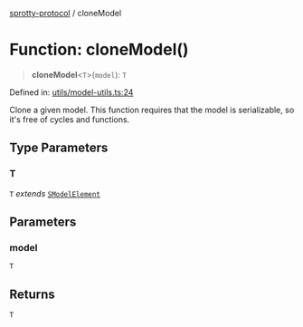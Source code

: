 
[sprotty-protocol](../globals) / cloneModel

# Function: cloneModel()

> **cloneModel**\<`T`\>(`model`): `T`

Defined in: [utils/model-utils.ts:24](https://github.com/eclipse-sprotty/sprotty/blob/f9b2433481cc27a1ac0c92d525a92039ae7f6c76/packages/sprotty-protocol/src/utils/model-utils.ts#L24)

Clone a given model. This function requires that the model is serializable, so it's
free of cycles and functions.

## Type Parameters

### T

`T` *extends* [`SModelElement`](../Interface.SModelElement)

## Parameters

### model

`T`

## Returns

`T`
